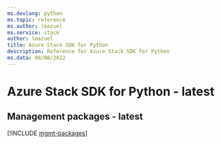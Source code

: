 ```yaml
---
ms.devlang: python
ms.topic: reference
ms.author: lmazuel
ms.service: stack
author: lmazuel
title: Azure Stack SDK for Python
description: Reference for Azure Stack SDK for Python
ms.data: 08/08/2022
---
```

# Azure Stack SDK for Python - latest

## Management packages - latest
[!INCLUDE [mgmt-packages](stack-mgmt-index.md)]
